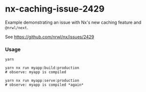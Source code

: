 # nx-caching-issue-2429

Example demonstrating an issue with Nx's new caching feature and `@nrwl/next`.

See https://github.com/nrwl/nx/issues/2429

### Usage

```shell
yarn

yarn nx run myapp:build:production
# observe: myapp is compiled

yarn nx run myapp:serve:production
# observe: myapp is compiled *again*
```
